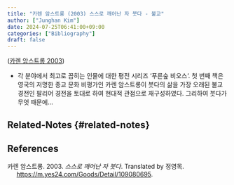 ```yaml
---
title: "카렌 암스트롱 (2003) 스스로 깨어난 자 붓다 - 불교"
author: ["Junghan Kim"]
date: 2024-07-25T06:41:00+09:00
categories: ["Bibliography"]
draft: false
---
```


(<a href="#citeproc_bib_item_1">카렌 암스트롱 2003</a>)

-   각 분야에서 최고로 꼽히는 인물에 대한 평전 시리즈 ‘푸른숲 비오스‘. 첫 번째 책은 영국의 저명한 종교 문화 비평가인 카렌 암스트롱이 붓다의 삶을 가장 오래된 불교 경전인 팔리어 경전을 토대로 하여 현대적 관점으로 재구성하였다. 그리하여 붓다가 무엇 때문에...


## Related-Notes {#related-notes}

## References

<style>.csl-entry{text-indent: -1.5em; margin-left: 1.5em;}</style><div class="csl-bib-body">
  <div class="csl-entry"><a id="citeproc_bib_item_1"></a>카렌 암스트롱. 2003. <i>스스로 깨어난 자 붓다</i>. Translated by 정영목. <a href="https://m.yes24.com/Goods/Detail/109080695">https://m.yes24.com/Goods/Detail/109080695</a>.</div>
</div>
